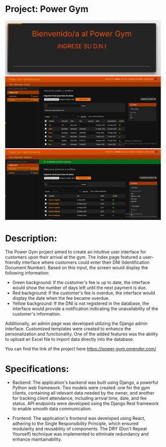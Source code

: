 # Project: Power Gym
![clients side](https://github.com/GenaroVogelius/Power-gym/blob/main/demoFiles/front_power.PNG)
![admin-clients](https://github.com/GenaroVogelius/Power-gym/blob/main/demoFiles/usuarios_power.PNG)
![admin-attendance](https://github.com/GenaroVogelius/Power-gym/blob/main/demoFiles/asistencias.PNG)
# Description:
The Power Gym project aimed to create an intuitive user interface for customers upon their arrival at the gym. The index page featured a user-friendly interface where customers could enter their DNI (Identification Document Number). Based on this input, the screen would display the following information:

- Green background: If the customer's fee is up to date, the interface would show the number of days left until the next payment is due.
- Red background: If the customer's fee is overdue, the interface would display the date when the fee became overdue.
- Yellow background: If the DNI is not registered in the database, the interface would provide a notification indicating the unavailability of the customer's information.

Additionally, an admin page was developed utilizing the Django admin interface. Customized templates were created to enhance the personalization and functionality. One of the added features was the ability to upload an Excel file to import data directly into the database.

You can find the link of the project here https://power-gym.onrender.com/

# Specifications:

- Backend: The application's backend was built using Django, a powerful Python web framework. Two models were created: one for the gym clients, containing all relevant data needed by the owner, and another for tracking client attendance, including arrival time, date, and fee status. API endpoints were developed using the Django Rest framework to enable smooth data communication.

- Frontend: The application's frontend was developed using React, adhering to the Single Responsibility Principle, which ensured modularity and reusability of components. The DRY (Don't Repeat Yourself) technique was implemented to eliminate redundancy and enhance maintainability. 
